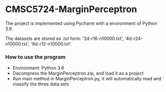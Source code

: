 # CMSC5724-MarginPerceptron

The project is implemented using Pycharm with a environment of Python 3.6

The datasets are stored as *.txt* form: '2d-r16-n10000.txt', '4d-r24-n10000.txt', '8d-r12-n10000.txt'.
### How to use the program
* Environment: Python 3.6
* Decompress the MarginPerceptron.zip, and load it as a project
* Run main method in MarginPerceptron.py, it will automatically read and classify the three data sets
